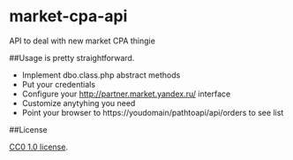 market-cpa-api
==============

API to deal with new market CPA thingie

##Usage
is pretty straightforward.

 - Implement dbo.class.php abstract methods
 - Put your credentials
 - Configure your http://partner.market.yandex.ru/ interface
 - Customize anytyhing you need
 - Point your browser to https://youdomain/pathtoapi/api/orders  to see list


##License

[CC0 1.0 license](http://creativecommons.org/publicdomain/zero/1.0/).

